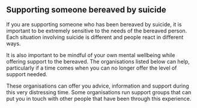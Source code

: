 ##  Supporting someone bereaved by suicide

If you are supporting someone who has been bereaved by suicide, it is
important to be extremely sensitive to the needs of the bereaved person. Each
situation involving suicide is different and people react in different ways.

It is also important to be mindful of your own mental wellbeing while offering
support to the bereaved. The organisations listed below can help, particularly
if a time comes when you can no longer offer the level of support needed.

These organisations can offer you advice, information and support during this
very distressing time. Some organisations run support groups that can put you
in touch with other people that have been through this experience.
